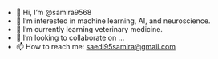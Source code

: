 - 👋 Hi, I’m @samira9568
- 👀 I’m interested in machine learning, AI, and neuroscience.
- 🌱 I’m currently learning veterinary medicine.
- 💞️ I’m looking to collaborate on ...
- 📫 How to reach me: saedi95samira@gmail.com

<!---
samira9568/samira9568 is a ✨ special ✨ repository because its `README.md` (this file) appears on your GitHub profile.
You can click the Preview link to take a look at your changes.
--->
